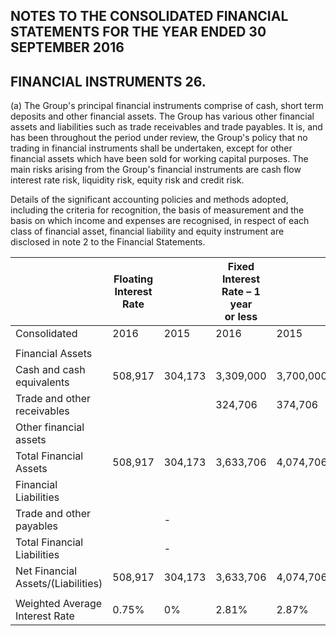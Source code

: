 ## NOTES TO THE CONSOLIDATED FINANCIAL STATEMENTS FOR THE YEAR ENDED 30 SEPTEMBER 2016

## FINANCIAL INSTRUMENTS 26.

(a) The Group's principal financial instruments comprise of cash, short term deposits and other financial assets. The Group has various other financial assets and liabilities such as trade receivables and trade payables. It is, and has been throughout the period under review, the Group's policy that no trading in financial instruments shall be undertaken, except for other financial assets which have been sold for working capital purposes. The main risks arising from the Group's financial instruments are cash flow interest rate risk, liquidity risk, equity risk and credit risk.

Details of the significant accounting policies and methods adopted, including the criteria for recognition, the basis of measurement and the basis on which income and expenses are recognised, in respect of each class of financial asset, financial liability and equity instrument are disclosed in note 2 to the Financial Statements.

|                                    | Floating Interest Rate |         | Fixed Interest Rate – 1 year<br>or less |           | Non-interest bearing |           | Total      |           |
|------------------------------------|------------------------|---------|-----------------------------------------|-----------|----------------------|-----------|------------|-----------|
| Consolidated                       | 2016                   | 2015    | 2016                                    | 2015      | 2016                 | 2015      | 2016       | 2015      |
|                                    |                        |         |                                         |           |                      |           |            |           |
| Financial Assets                   |                        |         |                                         |           |                      |           |            |           |
| Cash and cash equivalents          | 508,917                | 304,173 | 3,309,000                               | 3,700,000 |                      |           | 3,817,917  | 4,004,173 |
| Trade and other receivables        |                        |         | 324,706                                 | 374,706   | 101,627              | 55,415    | 426,333    | 430,121   |
| Other financial assets             |                        |         |                                         |           | 407,687              | 128,132   | 407,687    | 128,132   |
| Total Financial Assets             | 508,917                | 304,173 | 3,633,706                               | 4,074,706 | 509,314              | 183,547   | 4,651,937  | 4,562,426 |
| Financial Liabilities              |                        |         |                                         |           |                      |           |            |           |
| Trade and other payables           |                        | -       |                                         |           | (313, 935)           | (239,686) | (313, 935) | (239,686) |
| Total Financial Liabilities        |                        | -       |                                         |           | (313.935)            | (239,686) | (313, 935) | (239,686) |
| Net Financial Assets/(Liabilities) | 508,917                | 304,173 | 3,633,706                               | 4,074,706 | 195,379              | (56, 139) | 4,338,002  | 4,322,740 |
|                                    |                        |         |                                         |           |                      |           |            |           |
| Weighted Average Interest Rate     | 0.75%                  | 0%      | 2.81%                                   | 2.87%     |                      |           |            |           |